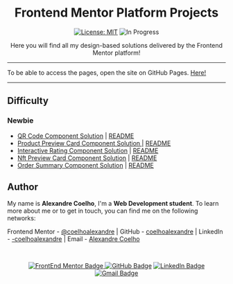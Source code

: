 <h1 align="center"> Frontend Mentor Platform Projects </h1>


<div align="center">

  <a href="https://github.com/coelhoalexandre/imersao-dev-6-alura/blob/main/LICENSE" target="_blank"><img src="https://img.shields.io/badge/License-MIT-yellow.svg" alt="License: MIT"></a> <img src="https://img.shields.io/badge/In_Progress-blue.svg" alt="In Progress">

</div>


<p align="center">Here you will find all my design-based solutions delivered by the Frontend Mentor platform!</p>

<hr>

To be able to access the pages, open the site on GitHub Pages. <a href = "https://coelhoalexandre.github.io/FrontendMentor/">Here!</a>

<hr>

## Difficulty

### Newbie

- [QR Code Component Solution](./qr-code-component-main) | [README](https://github.com/coelhoalexandre/frontendmentor/blob/main/qr-code-component-main/README.md)
- [Product Preview Card Component Solution ](./product-preview-card-component-main) | [README](https://github.com/coelhoalexandre/frontendmentor/blob/main/product-preview-card-component-main/README.md)
- [Interactive Rating Component Solution](./interactive-rating-component-main/public/) | [README](https://coelhoalexandre.github.io/FrontendMentor/interactive-rating-component-main/)
- [Nft Preview Card Component Solution](./nft-preview-card-component-main/public/) | [README](https://coelhoalexandre.github.io/FrontendMentor/nft-preview-card-component-main/)
- [Order Summary Component Solution](./order-summary-component-main/public/) | [README](https://coelhoalexandre.github.io/FrontendMentor/order-summary-component-main)

## Author

My name is **Alexandre Coelho**, I'm a **Web Development student**. To learn more about me or to get in touch, you can find me on the following networks:

Frontend Mentor - [@coelhoalexandre](https://www.frontendmentor.io/profile/coelhoalexandre) | GitHub - [coelhoalexandre](https://github.com/coelhoalexandre) | LinkedIn - [-coelhoalexandre](https://www.linkedin.com/in/-coelhoalexandre/) | Email - [Alexandre Coelho](mailto:alexandrecoelhocontato@gmail.com)

<br>

<div align="center">

<a href = "https://www.frontendmentor.io/profile/coelhoalexandre" target="_blank"><img src="https://img.shields.io/badge/Frontend_Mentor-black?style=for-the-badge&logo=frontendmentor&logoColor=aqua" alt="FrontEnd Mentor Badge">
<a href = "https://github.com/coelhoalexandre"><img src="https://img.shields.io/badge/GitHub-%23333?style=for-the-badge&logo=github&logoColor=white" alt="GitHub Badge"></a>
<a href="https://www.linkedin.com/in/-coelhoalexandre/" target="_blank"><img src="https://img.shields.io/badge/-LinkedIn-%230077B5?style=for-the-badge&logo=linkedin&logoColor=white" alt="LinkedIn Badge"></a>
<a href = "mailto:alexandrecoelhocontato@gmail.com" target="_blank"><img src="https://img.shields.io/badge/-Gmail-critical?style=for-the-badge&logo=gmail&logoColor=white" target="_blank" alt="Gmail Badge"></a>
